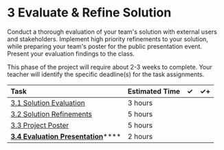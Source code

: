 # 3 Evaluate & Refine Solution

Conduct a thorough evaluation of your team's solution with external users and stakeholders. Implement high priority refinements to your solution, while preparing your team's poster for the public presentation event. Present your evaluation findings to the class.

This phase of the project will require about 2-3 weeks to complete. Your teacher will identify the specific deadline\(s\) for the task assignments.

| Task | Estimated Time | ✓ | ✓+ |
| :--- | :--- | :--- | :--- |
| [3.1 Solution Evaluation](3.1-solution-evaluation.md) | 3 hours |  |  |
| [3.2 Solution Refinements](3.2-solution-refinements.md) | 5 hours |  |  |
| [3.3 Project Poster](3.3-project-poster.md) | 5 hours |  |  |
| [**3.4 Evaluation Presentation**](3.4-evaluation-presentation.md)\*\*\*\* | 2 hours |  |  |




